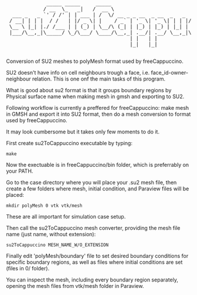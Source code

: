 <pre>
             _____ _____     _____                                  _             
            / __  \_   _|   /  __ \                                (_)            
  ___ _   _ `' / /' | | ___ | /  \/ __ _ _ __  _ __  _   _  ___ ___ _ _ __   ___  
 / __| | | |  / /   | |/ _ \| |    / _` | '_ \| '_ \| | | |/ __/ __| | '_ \ / _ \ 
 \__ \ |_| |./ /___ | | (_) | \__/\ (_| | |_) | |_) | |_| | (_| (__| | | | | (_) |
 |___/\__,_|\_____/ \_/\___/ \____/\__,_| .__/| .__/ \__,_|\___\___|_|_| |_|\___/ 
                                        | |   | |                                 
                                        |_|   |_|                                 `

</pre>

Conversion of SU2 meshes to polyMesh format used by freeCappuccino.

SU2 doesn't have info on cell neighbours trough a face, i.e. face_id-owner-neighbour relation. This is one onf the main tasks of this program.

What is good about su2 format is that it groups boundary regions by Physical surface name when making mesh in gmsh and exporting to SU2.

Following workflow is currently a preffered for freeCappuccino: make mesh in GMSH and export it into SU2 format, then do a mesh conversion to format used by freeCappuccino.

It may look cumbersome but it takes only few moments to do it.

First create su2ToCappuccino executable by typing:

`make`

Now the exectuable is in freeCappuccino/bin folder, which is preferrably on your PATH.

Go to the case directory where you will place your .su2 mesh file, then
create a few folders where mesh, initial condition, and Paraview files will be placed:

`mkdir polyMesh 0 vtk vtk/mesh`

These are all important for simulation case setup.

Then call the su2ToCappuccino mesh converter, providing the mesh file name (just name, without extension):

`su2ToCappuccino MESH_NAME_W/O_EXTENSION`

Finally edit 'polyMesh/boundary' file to set desired boundary conditions for specific boundary regions, as well as
files where initial conditions are set (files in 0/ folder).

You can inspect the mesh, including every boundary region separately, opening the mesh files from vtk/mesh folder in Paraview.




